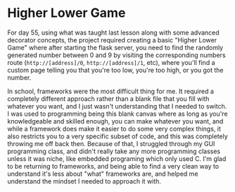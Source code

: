 # Higher Lower Game

For day 55, using what was taught last lesson along with some advanced decorator concepts, the project required creating a basic "Higher Lower Game" where after starting the flask server, you need to find the randomly generated number between 0 and 9 by visiting the corresponding numbers route (`http://[address]/0`, `http://[address]/1`, etc), where you'll find a custom page telling you that you're too low, you're too high, or you got the number.

In school, frameworks were the most difficult thing for me. It required a completely different approach rather than a blank file that you fill with whatever you want, and I just wasn't understanding that I needed to switch. I was used to programming being this blank canvas where as long as you're knowledgeable and skilled enough, you can make whatever you want, and while a framework does make it easier to do some very complex things, it also restricts you to a very specific subset of code, and this was completely throwing me off back then. Because of that, I struggled through my GUI programming class, and didn't really take any more programming classes unless it was niche, like embedded programing which only used C. I'm glad to be returning to frameworks, and being able to find a very clean way to understand it's less about "what" frameworks are, and helped me understand the mindset I needed to approach it with. 